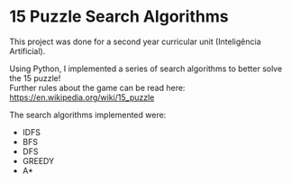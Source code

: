 # 15 Puzzle Search Algorithms

This project was done for a second year curricular unit (Inteligência Artificial).

Using Python, I implemented a series of search algorithms to better solve the 15 puzzle!<br>
Further rules about the game can be read here: https://en.wikipedia.org/wiki/15_puzzle

The search algorithms implemented were:
- IDFS
- BFS
- DFS
- GREEDY
- A*
